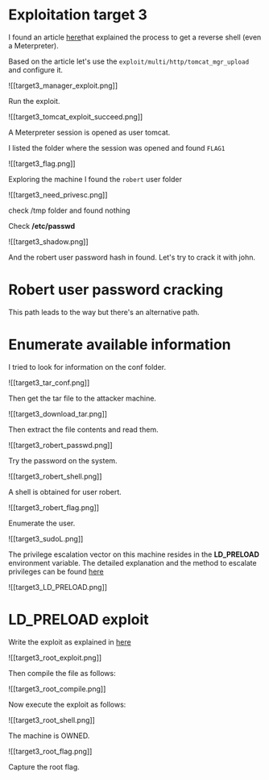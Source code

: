 # Exploitation target 3

I found an article [here](https://www.hackingarticles.in/multiple-ways-to-exploit-tomcat-manager/)that explained the process to get a reverse shell (even a Meterpreter).

Based on the article let's use the `exploit/multi/http/tomcat_mgr_upload` and configure it.

![[target3_manager_exploit.png]]

Run the exploit.

 ![[target3_tomcat_exploit_succeed.png]]

A Meterpreter session is opened as user tomcat.

I listed the folder where the session was opened and found `FLAG1`

![[target3_flag.png]]

Exploring the machine I found the `robert` user folder

![[target3_need_privesc.png]]

check /tmp folder and found nothing

Check **/etc/passwd**

![[target3_shadow.png]]

And the robert user  password hash in found. Let's try to crack it with john.

# Robert user password cracking

This path leads to the way but there's an alternative path.

# Enumerate available information
I tried to look for information on the conf folder.

![[target3_tar_conf.png]]

Then get the tar file to the attacker machine.

![[target3_download_tar.png]]

Then extract the file contents and read them.

![[target3_robert_passwd.png]]

Try the password on the system.

![[target3_robert_shell.png]]

A shell is obtained for user robert.

![[target3_robert_flag.png]]

Enumerate the user.

![[target3_sudoL.png]]


The privilege escalation vector on this machine resides in the **LD_PRELOAD** environment variable. The detailed explanation and the method to escalate privileges can be found [here](https://book.hacktricks.xyz/linux-unix/privilege-escalation#ld_preload)


![[target3_LD_PRELOAD.png]]

# LD_PRELOAD exploit

Write the exploit as explained in [here](https://book.hacktricks.xyz/linux-unix/privilege-escalation#ld_preload) 

![[target3_root_exploit.png]]

Then compile the file as follows:

![[target3_root_compile.png]]

Now execute the exploit as follows:

![[target3_root_shell.png]]

The machine is OWNED.

![[target3_root_flag.png]]

Capture the root flag.